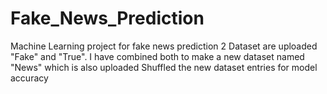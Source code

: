 # Fake_News_Prediction
Machine Learning project for fake news prediction
2 Dataset are uploaded "Fake" and "True".
I have combined both to make a new dataset named "News" which is also uploaded
Shuffled the new dataset entries for model accuracy
